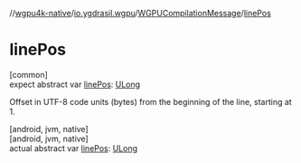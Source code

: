 //[wgpu4k-native](../../../index.md)/[io.ygdrasil.wgpu](../index.md)/[WGPUCompilationMessage](index.md)/[linePos](line-pos.md)

# linePos

[common]\
expect abstract var [linePos](line-pos.md): [ULong](https://kotlinlang.org/api/core/kotlin-stdlib/kotlin/-u-long/index.html)

Offset in UTF-8 code units (bytes) from the beginning of the line, starting at 1.

[android, jvm, native]\
[android, jvm, native]\
actual abstract var [linePos](line-pos.md): [ULong](https://kotlinlang.org/api/core/kotlin-stdlib/kotlin/-u-long/index.html)